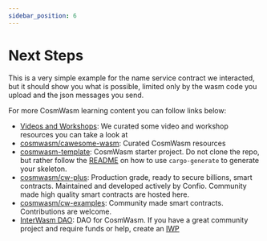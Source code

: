 ```yaml
---
sidebar_position: 6
---
```


# Next Steps

This is a very simple example for the name service contract we interacted, but it should show you what is possible, limited
only by the wasm code you upload and the json messages you send. 

For more CosmWasm learning content you can follow links below:

- [Videos and Workshops](https://docs.cosmwasm.com/tutorials/videos-workshops): We curated some video and workshop resources you can take a
  look at
- [cosmwasm/cawesome-wasm](https://github.com/CosmWasm/cawesome-wasm): Curated CosmWasm resources
- [cosmwasm-template](https://github.com/CosmWasm/cosmwasm-template): CosmWasm starter project. Do not clone the repo,
  but rather follow the [README](https://github.com/CosmWasm/cosmwasm-template/blob/master/README.md) on how to use
  `cargo-generate` to generate your skeleton.
- [cosmwasm/cw-plus](https://github.com/CosmWasm/cw-plus): Production grade, ready to secure billions, smart
  contracts. Maintained and developed actively by Confio. Community made high quality smart contracts are hosted
  here.
- [cosmwasm/cw-examples](https://github.com/CosmWasm/cw-examples): Community made smart contracts.
  Contributions are welcome.
- [InterWasm DAO](https://github.com/CosmWasm/InterWasmDAO): DAO for CosmWasm. If you have a great community project and require funds or help, create an [IWP](https://github.com/CosmWasm/InterWasmDAO#interwasm-proposalsiwps)

